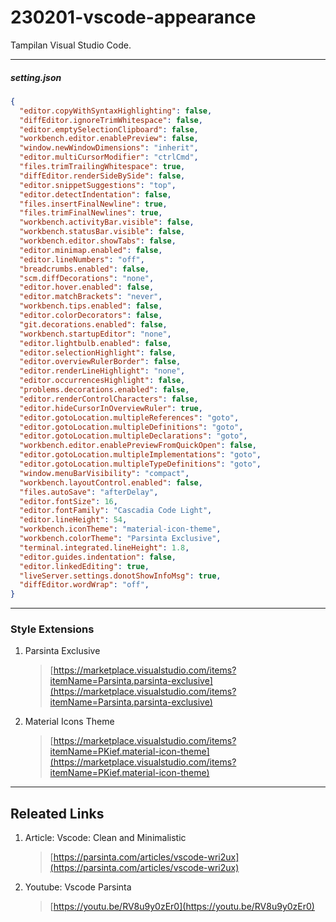 # 230201-vscode-appearance
Tampilan Visual Studio Code.

---

##### setting.json

```json
{
  "editor.copyWithSyntaxHighlighting": false,
  "diffEditor.ignoreTrimWhitespace": false,
  "editor.emptySelectionClipboard": false,
  "workbench.editor.enablePreview": false,
  "window.newWindowDimensions": "inherit",
  "editor.multiCursorModifier": "ctrlCmd",
  "files.trimTrailingWhitespace": true,
  "diffEditor.renderSideBySide": false,
  "editor.snippetSuggestions": "top",
  "editor.detectIndentation": false,
  "files.insertFinalNewline": true,
  "files.trimFinalNewlines": true,
  "workbench.activityBar.visible": false,
  "workbench.statusBar.visible": false,
  "workbench.editor.showTabs": false,
  "editor.minimap.enabled": false,
  "editor.lineNumbers": "off",
  "breadcrumbs.enabled": false,
  "scm.diffDecorations": "none",
  "editor.hover.enabled": false,
  "editor.matchBrackets": "never",
  "workbench.tips.enabled": false,
  "editor.colorDecorators": false,
  "git.decorations.enabled": false,
  "workbench.startupEditor": "none",
  "editor.lightbulb.enabled": false,
  "editor.selectionHighlight": false,
  "editor.overviewRulerBorder": false,
  "editor.renderLineHighlight": "none",
  "editor.occurrencesHighlight": false,
  "problems.decorations.enabled": false,
  "editor.renderControlCharacters": false,
  "editor.hideCursorInOverviewRuler": true,
  "editor.gotoLocation.multipleReferences": "goto",
  "editor.gotoLocation.multipleDefinitions": "goto",
  "editor.gotoLocation.multipleDeclarations": "goto",
  "workbench.editor.enablePreviewFromQuickOpen": false,
  "editor.gotoLocation.multipleImplementations": "goto",
  "editor.gotoLocation.multipleTypeDefinitions": "goto",
  "window.menuBarVisibility": "compact",
  "workbench.layoutControl.enabled": false,
  "files.autoSave": "afterDelay",
  "editor.fontSize": 16,
  "editor.fontFamily": "Cascadia Code Light",
  "editor.lineHeight": 54,
  "workbench.iconTheme": "material-icon-theme",
  "workbench.colorTheme": "Parsinta Exclusive",
  "terminal.integrated.lineHeight": 1.8,
  "editor.guides.indentation": false,
  "editor.linkedEditing": true,
  "liveServer.settings.donotShowInfoMsg": true,
  "diffEditor.wordWrap": "off",
}
```

---

### Style Extensions
1. Parsinta Exclusive
    > [https://marketplace.visualstudio.com/items?itemName=Parsinta.parsinta-exclusive](https://marketplace.visualstudio.com/items?itemName=Parsinta.parsinta-exclusive)
2. Material Icons Theme
    > [https://marketplace.visualstudio.com/items?itemName=PKief.material-icon-theme](https://marketplace.visualstudio.com/items?itemName=PKief.material-icon-theme) 

---
## Releated Links
1. Article: Vscode: Clean and Minimalistic
    > [https://parsinta.com/articles/vscode-wri2ux](https://parsinta.com/articles/vscode-wri2ux)
2. Youtube: Vscode Parsinta 
    > [https://youtu.be/RV8u9y0zEr0](https://youtu.be/RV8u9y0zEr0)
